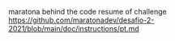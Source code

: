 
maratona behind the code
resume of challenge https://github.com/maratonadev/desafio-2-2021/blob/main/doc/instructions/pt.md

